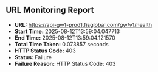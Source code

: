 ## URL Monitoring Report

- **URL:** https://api-gw1-prod1.fisglobal.com/gw/v1/health
- **Start Time:** 2025-08-12T13:59:04.047713
- **End Time:** 2025-08-12T13:59:04.121570
- **Total Time Taken:** 0.073857 seconds
- **HTTP Status Code:** 403
- **Status:** Failure
- **Failure Reason:** HTTP Status Code: 403
